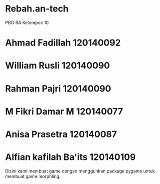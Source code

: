 # Rebah.an-tech
PBO RA Kelompok 10

# Ahmad Fadillah          120140092
# William Rusli           120140090
# Rahman Pajri            120140090
# M Fikri Damar M         120140077
# Anisa Prasetra          120140087
# Alfian kafilah Ba'its   120140109

Disini kami membuat game dengan menggunkan package pygame untuk membuat game morphling.
